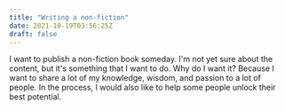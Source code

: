 ```yaml
---
title: "Writing a non-fiction"
date: 2021-10-19T03:56:25Z
draft: false
---
```


I want to publish a non-fiction book someday. I'm not yet sure about the content, but it's something that I want to do. Why do I want it? Because I want to share a lot of my knowledge, wisdom, and passion to a lot of people. In the process, I would also like to help some people unlock their best potential.